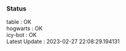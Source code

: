 ### Status


table : OK  
hogwarts : OK  
icy-bot : OK  
Latest Update : 2023-02-27 22:08:29.194131
